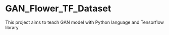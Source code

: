 # GAN_Flower_TF_Dataset
This project aims to teach GAN model with Python language and Tensorflow library 

